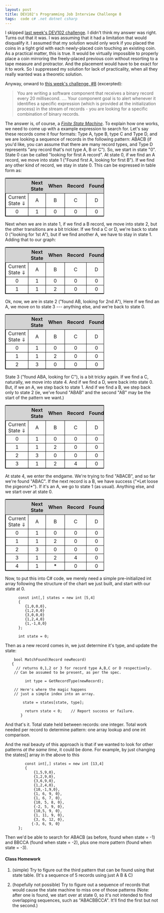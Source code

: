 ```yaml
---
layout: post
title: DEV102's Programming Job Interview Challenge 8
tags:  code c# .net dotnet csharp
---
```

<style>
td 
{ 
  text-align:center; 
  border: 1px solid black;
}
thead { background-color: lightgrey;}
th 
{
    font-weight:bold;
    
}
table 
{ 
  border: 1px solid black; 
  text-align:center; 
  width: 80%}
</style>

I skipped [last week's DEV102 challenge](http://www.dev102.com/net/a-programming-job-interview-challenge-7-coins-of-the-round-table/).   I didn't think my answer was right.  Turns out that it was. I was assuming that it had a limitation that would disqualify it.  I assumed that my solution would only work if you placed the coins in a tight grid with each newly-placed coin touching an existing coin.  As a practical matter, this is true.  It would be virtually impossible to properly place a coin mirroring the freely-placed previous coin without resorting to a tape measure and protractor.  And the placement would have to be exact for it to work.  So I suppressed my solution for lack of practicality, when all they really wanted was a theoretic solution. 

Anyway, onward to [this week's challenge, #8](http://www.dev102.com/net/a-programming-job-interview-challenge-8-a-needle-in-a-haystack/) (excerpted):

>You are writing a software component that receives a binary record every 20 millisecond. .... Your component goal is to alert whenever it identifies a specific expression (which is provided at the initialization process) in the stream of records - you are looking for a specific combination of binary records. 

The answer is, of course, a [*Finite State Machine*](http://en.wikipedia.org/wiki/Finite_State_Machine). To explain how one works, we need to come up with a example expression to search for.  Let's say these records come it four formats: Type A, type B, type C and Type D, and we are looking a sequence of records in the following pattern: ABACB (if you'd like, you can assume that there are many record types, and Type D represents "any record that's not type A, B or C").  So, we start in state "0". State 0 can be called "looking for first A record".  At state 0, if we find an A record, we move into state 1 ("Found first A, looking for first B").  If we find any other kind of record, we stay in state 0.  This can be expressed in table form as:

<div style="width:80%; text-align:center">

  | | Next State | When | Record | Found 
  -|----------|------|--------|-------
  Current State &dArr; | A | B | C | D 
  0	| 1 |	0 |	0 |	0 
</div>
Next when we are in state 1, if we find a B record, we move into state 2, but the other transitions are a bit trickier.  If we find a C or D, we're back to state 0 ("looking for 1st A"), but if we find another A, we have to stay in state 1.  Adding that to our graph:
 
<div style="width:80%; text-align:center">

| | Next State | When | Record | Found 
  -|----------|------|--------|-------
  Current State &dArr; | A | B | C | D 
  0	| 1 |	0 |	0 |	0 
  1	| 1 |	2 |	0 |	0 

   </div>
Ok, now, we are in state 2 ("found AB, looking for 2nd A"), Here if we find an A, we move on to state 3 --- anything else, and we're back to state 0.
   

<div style="width:80%; text-align:center">

  | | Next State | When | Record | Found 
  -|----------|------|--------|-------
  Current State &dArr; | A | B | C | D 
  0	| 1 |	0 |	0 |	0 
  1	| 1 |	2 |	0 |	0 
  2 | 3 | 0 | 0 | 0 

</div>
State 3 ("found ABA, looking for C"), is a bit tricky again.  If we find a C, naturally, we move into state 4. And if we find a D, were back into state 0.  But, if we an A, we step back to state 1.  And if we find a B, we step back only to state 2 (ie, we've found "ABAB" and the second "AB" may be the start of the pattern we want.)
    

<div style="width:80%; text-align:center">


  | | Next State | When | Record | Found 
  -|----------|------|--------|-------
  Current State &dArr; | A | B | C | D 
  0	| 1 |	0 |	0 |	0 
  1	| 1 |	2 |	0 |	0 
  2 | 3 | 0 | 0 | 0 
  3 | 1 | 2 | 4 | 0 
   
</div>
At state 4, we enter the endgame.  We're trying to find "ABACB", and so far we're found "ABAC".  If the next record is a B, we have success ("*Let loose the pigeons!*").  If it's an A, we go to state 1 (as usual). Anything else, and we start over at state 0.
     

<div style="width:80%; text-align:center">
       
  | | Next State | When | Record | Found 
  -|----------|------|--------|-------
  Current State &dArr; | A | B | C | D 
  0	| 1 |	0 |	0 |	0 
  1	| 1 |	2 |	0 |	0 
  2 | 3 | 0 | 0 | 0 
  3 | 1 | 2 | 4 | 0 
  4 | 1 |__*__| 0 | 0 

</div>
Now, to put this into C# code, we merely need a simple pre-initialized int array following the structure of the chart we just built, and start with our state at 0.
      

          const int[,] states = new int [5,4]
          {
             {1,0,0,0},
             {1,2,0,0}
             {3,0,0,0}
             {1,2,4,0}
             {1,-1,0,0}
          };
               
          int state = 0;
  
  Then as a new record comes in, we just determine it's type, and update the state:
  
        bool MatchFound(Record newRecord)
       {
         // returns 0,1,2 or 3 for record type A,B,C or D respectively. 
        // Can be assumed to be present, as per the spec. 
        
             int type = GetRecordType(newRecord);
             
        // Here's where the magic happens
        // just a simple index into an array.
        
            state = states[state, type];
        
             return state < 0;    // Report success or failure.
           }
        
And that's it.  Total state held between records: one integer.  Total work needed per record to determine pattern: one array lookup and one int comparison. 
  
And the real beauty of this approach is that if we wanted to look for other patterns *at the same time*, it could be done. For example, by just changing the states\[\] array in the above to this
        
             const int[,] states = new int [13,4]
             {
                 {1,5,9,0},
                 {1,2,9,0},
                 {3,6,9,0},
                 {1,2,4,0},
                 {10,-1,9,0},
                 {1, 6, 9, 0},
                 {1, 6, 7, 0},
                 {10, 5, 8, 0},
                 {-2, 5, 9, 0},
                 {10,5, 9, 0},
                 {1, 11, 9, 0},
                 {3, 6, 12, 0},
                {-3, 6, 9, 0}
          };

Then we'd be able to search for ABACB (as before, found when state = -1) and BBCCA (found when state = -2), plus one more pattern (found when state = -3).

#### Class Homework

1. (simple) Try to figure out the third pattern that can be found using that state table. (It's a sequence of 5 records using just A B &amp; C)

1. (hopefully not possible)  Try to figure out a sequence of records that would cause the state machine to miss one of those patterns (Note: after one is found, we start over at state 0, so it's not intended to find overlapping sequences, such as "ABACBBCCA".  It'll find the first but not the second.)
  